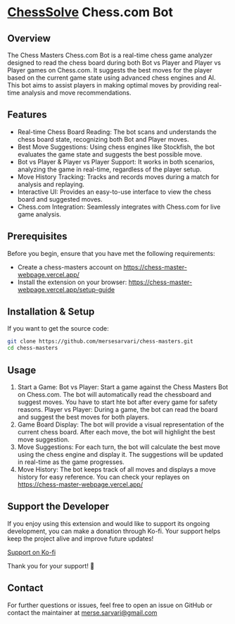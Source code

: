 # [ChessSolve](https://chess-master-webpage.vercel.app/) Chess.com Bot

## Overview

The Chess Masters Chess.com Bot is a real-time chess game analyzer designed to read the chess board during both Bot vs Player and Player vs Player games on Chess.com. It suggests the best moves for the player based on the current game state using advanced chess engines and AI. This bot aims to assist players in making optimal moves by providing real-time analysis and move recommendations.

## Features

- Real-time Chess Board Reading: The bot scans and understands the chess board state, recognizing both Bot and Player moves.
- Best Move Suggestions: Using chess engines like Stockfish, the bot evaluates the game state and suggests the best possible move.
- Bot vs Player & Player vs Player Support: It works in both scenarios, analyzing the game in real-time, regardless of the player setup.
- Move History Tracking: Tracks and records moves during a match for analysis and replaying.
- Interactive UI: Provides an easy-to-use interface to view the chess board and suggested moves.
- Chess.com Integration: Seamlessly integrates with Chess.com for live game analysis.

## Prerequisites

Before you begin, ensure that you have met the following requirements:

- Create a chess-masters account on https://chess-master-webpage.vercel.app/
- Install the extension on your browser: https://chess-master-webpage.vercel.app/setup-guide

## Installation & Setup

If you want to get the source code:

```bash
git clone https://github.com/mersesarvari/chess-masters.git
cd chess-masters
```

## Usage

1. Start a Game:
   Bot vs Player: Start a game against the Chess Masters Bot on Chess.com. The bot will automatically read the chessboard and suggest moves. You have to start hte bot after every game for safety reasons.
   Player vs Player: During a game, the bot can read the board and suggest the best moves for both players.
2. Game Board Display:
   The bot will provide a visual representation of the current chess board.
   After each move, the bot will highlight the best move suggestion.
3. Move Suggestions:
   For each turn, the bot will calculate the best move using the chess engine and display it.
   The suggestions will be updated in real-time as the game progresses.
4. Move History:
   The bot keeps track of all moves and displays a move history for easy reference.
   You can check your replayes on https://chess-master-webpage.vercel.app/

## Support the Developer

If you enjoy using this extension and would like to support its ongoing development, you can make a donation through Ko-fi. Your support helps keep the project alive and improve future updates!

[Support on Ko-fi](https://ko-fi.com/nazmox)

Thank you for your support! 🙏

## Contact

For further questions or issues, feel free to open an issue on GitHub or contact the maintainer at merse.sarvari@gmail.com
